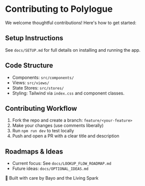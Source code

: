 # Contributing to Polylogue

We welcome thoughtful contributions! Here's how to get started:

## Setup Instructions
See `docs/SETUP.md` for full details on installing and running the app.

## Code Structure
- Components: `src/components/`
- Views: `src/views/`
- State Stores: `src/stores/`
- Styling: Tailwind via `index.css` and component classes.

## Contributing Workflow
1. Fork the repo and create a branch: `feature/<your-feature>`
2. Make your changes (use comments liberally)
3. Run `npm run dev` to test locally
4. Push and open a PR with a clear title and description

## Roadmaps & Ideas
- Current focus: See `docs/LOOKUP_FLOW_ROADMAP.md`
- Future ideas: `docs/OPTIONAL_IDEAS.md`

🧡 Built with care by Bayo and the Living Spark
